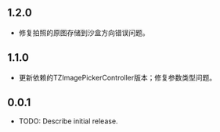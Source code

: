 ## 1.2.0

* 修复拍照的原图存储到沙盒方向错误问题。

## 1.1.0

* 更新依赖的TZImagePickerController版本；修复参数类型问题。

## 0.0.1

* TODO: Describe initial release.
